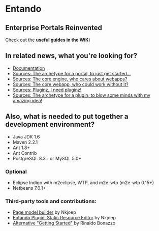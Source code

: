 # Entando
## Enterprise Portals Reinvented

Check out the **useful guides in the [WiKi](https://github.com/entando/Entando/wiki)**

## In related news, what you're looking for?

* [Documentation](https://github.com/entando/Entando/wiki)
* [Sources: The archetype for a portal, to just get started...](https://github.com/entando/entando-archetype-portal-generic/)
* [Sources: The core engine, who cares about webapps?](https://github.com/entando/entando-core-engine/)
* [Sources: The core webapp, who could work without it?](https://github.com/entando/entando-core-webapp/)
* [Sources: Pluginz, I need pluginz!](https://github.com/entando/entando-plugins-parent/)
* [Sources: The archetype for a plugin, to blow some minds with my amazing idea!](https://github.com/entando/entando-archetype-plugin-generic/)

## Also, what is needed to put together a development environment?

* Java JDK 1.6 
* Maven 2.2.1
* Ant 1.8+
* Ant Contrib
* PostgreSQL 8.3+ or MySQL 5.0+

### Optional

* Eclipse Indigo with m2eclipse, WTP, and m2e-wtp (m2e-wtp 0.15+)
* Netbeans 7.0.1+

### Third-party tools and contributions:
* [Page model builder](http://nkjoep.github.com/EntandoPageModelsBuilder/) by Nkjoep
* [Entando Plugin: Static Resource Editor](https://github.com/NKjoep/jpstaticresourceeditor) by Nkjoep
* [Alternative "Getting Started"](http://rfrombruxelles.blogspot.com/2011/12/first-step-with-entando.html) by Rinaldo Bonazzo
